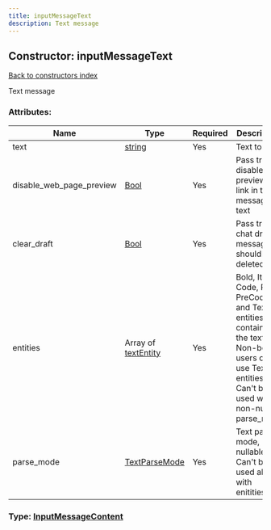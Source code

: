 ```yaml
---
title: inputMessageText
description: Text message
---
```

## Constructor: inputMessageText  
[Back to constructors index](index.md)



Text message

### Attributes:

| Name     |    Type       | Required | Description |
|----------|---------------|----------|-------------|
|text|[string](../types/string.md) | Yes|Text to send|
|disable\_web\_page\_preview|[Bool](../types/Bool.md) | Yes|Pass true to disable rich preview for link in the message text|
|clear\_draft|[Bool](../types/Bool.md) | Yes|Pass true if chat draft message should be deleted|
|entities|Array of [textEntity](../constructors/textEntity.md) | Yes|Bold, Italic, Code, Pre, PreCode and TextUrl entities contained in the text. Non-bot users can't use TextUrl entities. Can't be used with non-null parse_mode|
|parse\_mode|[TextParseMode](../types/TextParseMode.md) | Yes|Text parse mode, nullable. Can't be used along with enitities|



### Type: [InputMessageContent](../types/InputMessageContent.md)


